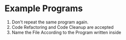 # Example Programs


1. Don't repeat the same program again. <br>
2. Code Refactoring and Code Cleanup are accepted <br>
3. Name the File According to the Program written inside 

